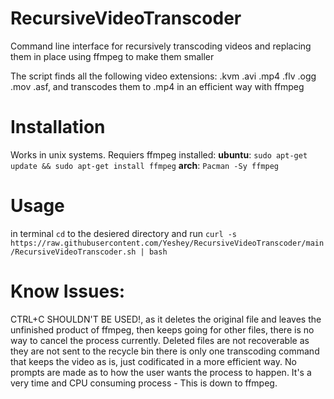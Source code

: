 # RecursiveVideoTranscoder
Command line interface for recursively transcoding videos and replacing them in place using ffmpeg to make them smaller 

The script finds all the following video extensions: .kvm .avi .mp4 .flv .ogg .mov .asf, and transcodes them to .mp4 in an efficient way with ffmpeg

# Installation
Works in unix systems. Requiers ffmpeg installed:
**ubuntu**: `sudo apt-get update && sudo apt-get install ffmpeg`
**arch**: `Pacman -Sy ffmpeg`

# Usage
in terminal `cd` to the desiered directory and run 
```curl -s https://raw.githubusercontent.com/Yeshey/RecursiveVideoTranscoder/main/RecursiveVideoTranscoder.sh | bash```

# Know Issues:
CTRL+C SHOULDN'T BE USED!, as it deletes the original file and leaves the unfinished product of ffmpeg, then keeps going for other files, there is no way to cancel the process currently.
Deleted files are not recoverable as they are not sent to the recycle bin
there is only one transcoding command that keeps the video as is, just codificated in a more efficient way. No prompts are made as to how the user wants the process to happen.
It's a very time and CPU consuming process - This is down to ffmpeg.
